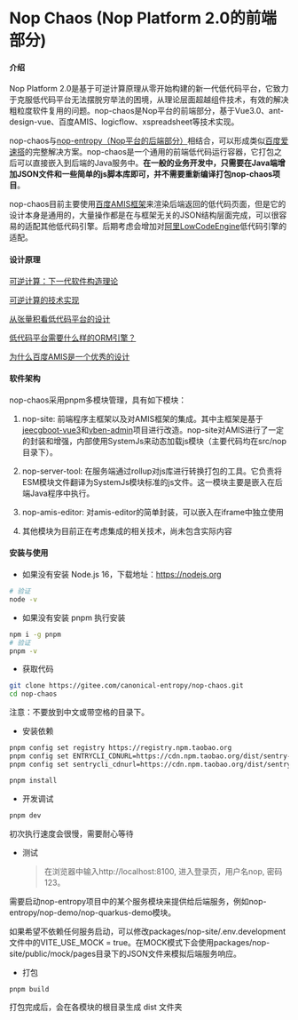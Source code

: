 # Nop Chaos (Nop Platform 2.0的前端部分)

#### 介绍

Nop Platform 2.0是基于可逆计算原理从零开始构建的新一代低代码平台，它致力于克服低代码平台无法摆脱穷举法的困境，从理论层面超越组件技术，有效的解决粗粒度软件复用的问题。nop-chaos是Nop平台的前端部分，基于Vue3.0、ant-design-vue、百度AMIS、logicflow、xspreadsheet等技术实现。

nop-chaos与[nop-entropy（Nop平台的后端部分）](https://gitee.com/canonical-entropy/nop-entropy)相结合，可以形成类似[百度爱速搭](https://aisuda.baidu.com/)的完整解决方案。nop-chaos是一个通用的前端低代码运行容器，它打包之后可以直接嵌入到后端的Java服务中。**在一般的业务开发中，只需要在Java端增加JSON文件和一些简单的js脚本库即可，并不需要重新编译打包nop-chaos项目**。

nop-chaos目前主要使用[百度AMIS框架](https://github.com/baidu/amis)来渲染后端返回的低代码页面，但是它的设计本身是通用的，大量操作都是在与框架无关的JSON结构层面完成，可以很容易的适配其他低代码引擎。后期考虑会增加对[阿里LowCodeEngine](https://github.com/alibaba/lowcode-engine)低代码引擎的适配。

#### 设计原理

[可逆计算：下一代软件构造理论](https://zhuanlan.zhihu.com/p/64004026)

[可逆计算的技术实现](https://zhuanlan.zhihu.com/p/163852896)

[从张量积看低代码平台的设计](https://zhuanlan.zhihu.com/p/531474176)

[低代码平台需要什么样的ORM引擎？](https://zhuanlan.zhihu.com/p/543252423)

[为什么百度AMIS是一个优秀的设计](https://zhuanlan.zhihu.com/p/599773955)

#### 软件架构

nop-chaos采用pnpm多模块管理，具有如下模块：

1. nop-site:  前端程序主框架以及对AMIS框架的集成。其中主框架是基于[jeecgboot-vue3](https://gitee.com/jeecg/jeecgboot-vue3)和[vben-admin](https://doc.vvbin.cn/guide/introduction)项目进行改造。nop-site对AMIS进行了一定的封装和增强，内部使用SystemJs来动态加载js模块（主要代码均在src/nop目录下）。

2. nop-server-tool: 在服务端通过rollup对js库进行转换打包的工具。它负责将ESM模块文件翻译为SystemJs模块标准的js文件。这一模块主要是嵌入在后端Java程序中执行。

3. nop-amis-editor: 对amis-editor的简单封装，可以嵌入在iframe中独立使用

4. 其他模块为目前正在考虑集成的相关技术，尚未包含实际内容

#### 安装与使用

- 如果没有安装 Node.js 16，下载地址：<https://nodejs.org>

```bash
# 验证
node -v
```

- 如果没有安装 pnpm 执行安装

```bash
npm i -g pnpm
# 验证
pnpm -v
```

- 获取代码

```bash
git clone https://gitee.com/canonical-entropy/nop-chaos.git
cd nop-chaos
```

注意：不要放到中文或带空格的目录下。

- 安装依赖

```bash
pnpm config set registry https://registry.npm.taobao.org
pnpm config set ENTRYCLI_CDNURL=https://cdn.npm.taobao.org/dist/sentry-cli
pnpm config set sentrycli_cdnurl=https://cdn.npm.taobao.org/dist/sentry-cli

pnpm install
```

- 开发调试

```bash
pnpm dev
```

初次执行速度会很慢，需要耐心等待

- 测试
  
  > 在浏览器中输入http://localhost:8100, 进入登录页，用户名nop, 密码123。

需要启动nop-entropy项目中的某个服务模块来提供给后端服务，例如nop-entropy/nop-demo/nop-quarkus-demo模块。

如果希望不依赖任何服务启动，可以修改packages/nop-site/.env.development文件中的VITE_USE_MOCK = true。在MOCK模式下会使用packages/nop-site/public/mock/pages目录下的JSON文件来模拟后端服务响应。

- 打包

```bash
pnpm build
```

打包完成后，会在各模块的根目录生成 dist 文件夹
